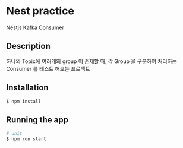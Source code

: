 # Nest practice

Nestjs Kafka Consumer

## Description
하나의 Topic에 여러개의 group 이 존재할 때,
각 Group 을 구분하여 처리하는 Consumer 를 테스트 해보는 프로젝트

## Installation

```bash
$ npm install
```

## Running the app

```bash
# unit
$ npm run start 
```
